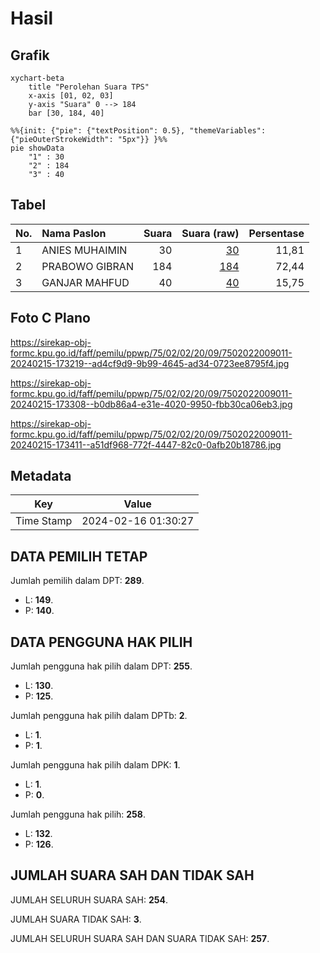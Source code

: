 # Hasil

## Grafik

```mermaid
xychart-beta
    title "Perolehan Suara TPS"
    x-axis [01, 02, 03]
    y-axis "Suara" 0 --> 184
    bar [30, 184, 40]
```

```mermaid
%%{init: {"pie": {"textPosition": 0.5}, "themeVariables": {"pieOuterStrokeWidth": "5px"}} }%%
pie showData
    "1" : 30
    "2" : 184
    "3" : 40
```

## Tabel

| No. | Nama Paslon    | Suara | Suara (raw) | Persentase |
|:--- |:-------------- | -----:| -----------:| ----------:|
| 1   | ANIES MUHAIMIN | 30    | [30][p-1]   | 11,81      |
| 2   | PRABOWO GIBRAN | 184   | [184][p-2]  | 72,44      |
| 3   | GANJAR MAHFUD  | 40    | [40][p-3]   | 15,75      |


[p-1]: https://github.com/gigit-pemilu/pemilu-2024-75-gorontalo/blob/main/pilpres/hitung-suara/sub/75-gorontalo/sub/02-boalemo/sub/02-wonosari/sub/2009-sari-tani/sub/011-tps/sub/paslon-1.txt
[p-2]: https://github.com/gigit-pemilu/pemilu-2024-75-gorontalo/blob/main/pilpres/hitung-suara/sub/75-gorontalo/sub/02-boalemo/sub/02-wonosari/sub/2009-sari-tani/sub/011-tps/sub/paslon-2.txt
[p-3]: https://github.com/gigit-pemilu/pemilu-2024-75-gorontalo/blob/main/pilpres/hitung-suara/sub/75-gorontalo/sub/02-boalemo/sub/02-wonosari/sub/2009-sari-tani/sub/011-tps/sub/paslon-3.txt

## Foto C Plano

https://sirekap-obj-formc.kpu.go.id/faff/pemilu/ppwp/75/02/02/20/09/7502022009011-20240215-173219--ad4cf9d9-9b99-4645-ad34-0723ee8795f4.jpg

https://sirekap-obj-formc.kpu.go.id/faff/pemilu/ppwp/75/02/02/20/09/7502022009011-20240215-173308--b0db86a4-e31e-4020-9950-fbb30ca06eb3.jpg

https://sirekap-obj-formc.kpu.go.id/faff/pemilu/ppwp/75/02/02/20/09/7502022009011-20240215-173411--a51df968-772f-4447-82c0-0afb20b18786.jpg


## Metadata

| Key        | Value               |
| ---------- | ------------------- |
| Time Stamp | 2024-02-16 01:30:27 |


## DATA PEMILIH TETAP

Jumlah pemilih dalam DPT: **289**.
 * L: **149**.
 * P: **140**.

## DATA PENGGUNA HAK PILIH

Jumlah pengguna hak pilih dalam DPT: **255**.
 * L: **130**.
 * P: **125**.

Jumlah pengguna hak pilih dalam DPTb: **2**.
 * L: **1**.
 * P: **1**.

Jumlah pengguna hak pilih dalam DPK: **1**.
 * L: **1**.
 * P: **0**.

Jumlah pengguna hak pilih: **258**.
 * L: **132**.
 * P: **126**.

## JUMLAH SUARA SAH DAN TIDAK SAH

JUMLAH SELURUH SUARA SAH: **254**.

JUMLAH SUARA TIDAK SAH: **3**.

JUMLAH SELURUH SUARA SAH DAN SUARA TIDAK SAH: **257**.


